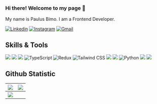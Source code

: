 ### Hi there! Welcome to my page 👋

<!-- ![Banner](./foreverago.jpg) -->

My name is Paulus Bimo. I am a Frontend Developer.
<p>
  <a href="https://www.linkedin.com/in/paulbimo/"><img alt="Linkedin" title="Paulus Bimo Linkedin" src="https://img.shields.io/badge/LinkedIn-0077B5?style=for-the-badge&logo=linkedin&logoColor=white"></a>
  <a href="https://www.instagram.com/bimopaul/"><img alt="Instagram" title="Paulus Bimo Instagram" src="https://img.shields.io/badge/Instagram-E4405F?style=for-the-badge&logo=instagram&logoColor=white"></a>
  <a href="mailto:paulbimos@gmail.com"><img alt="Gmail" title="Paulus Bimo Gmail" src="https://img.shields.io/badge/Gmail-D14836?style=for-the-badge&logo=gmail&logoColor=white"></a>
</p>

## Skills & Tools

![](https://img.shields.io/badge/React-04d8f9?style=for-the-badge&logo=react&logoColor=white)
![](https://img.shields.io/badge/-Next_JS-black?style=for-the-badge&logoColor=white&logo=nextdotjs&color=000000)
![](https://img.shields.io/badge/JS-323330?style=for-the-badge&logo=javascript&logoColor=F7DF1E)
![TypeScript](https://img.shields.io/badge/TypeScript-3178C6?style=for-the-badge&logo=typescript&logoColor=white)
![Redux](https://img.shields.io/badge/Redux%20and%20RTK%20Query-764ABC?style=for-the-badge&logo=redux&logoColor=white)
![Tailwind CSS](https://img.shields.io/badge/Tailwind%20CSS-38B2AC?style=for-the-badge&logo=tailwind-css&logoColor=white)
![](https://img.shields.io/badge/HTML-E34F26?style=for-the-badge&logo=html5&logoColor=white)
![](https://img.shields.io/badge/CSS-1572B6?style=for-the-badge&logo=css3&logoColor=white)
![Python](https://img.shields.io/badge/Python-3776AB?style=for-the-badge&logo=python&logoColor=white)
![](https://img.shields.io/badge/Figma-F24E1E?style=for-the-badge&logo=figma&logoColor=white)
![](https://img.shields.io/badge/VSCode-0078D4?style=for-the-badge&logo=visual%20studio%20code&logoColor=white)

## Github Statistic

<img src="https://github-readme-stats.vercel.app/api?username=Bimzking1&&show_icons=true&count_private=true&theme=github_dark">|<img src="https://github-readme-streak-stats.herokuapp.com/?user=Bimzking1&theme=blueberry_duo"/>
|---|---|
<img src="https://github-readme-stats.vercel.app/api/top-langs/?username=Bimzking1&layout=compact&theme=github_dark"/>|
